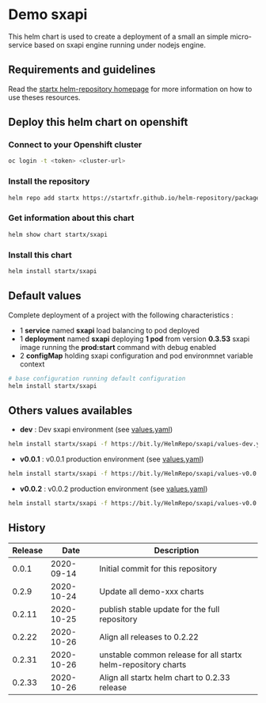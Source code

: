 # Demo sxapi

This helm chart is used to create a deployment of a small an simple micro-service based on 
sxapi engine running under nodejs engine.

## Requirements and guidelines

Read the [startx helm-repository homepage](https://startxfr.github.io/helm-repository) for
more information on how to use theses resources.

## Deploy this helm chart on openshift

### Connect to your Openshift cluster

```bash
oc login -t <token> <cluster-url>
```

### Install the repository

```bash
helm repo add startx https://startxfr.github.io/helm-repository/packages/
```

### Get information about this chart

```bash
helm show chart startx/sxapi
```

### Install this chart

```bash
helm install startx/sxapi
```

## Default values

Complete deployment of a project with the following characteristics :

- 1 **service** named **sxapi** load balancing to pod deployed
- 1 **deployment** named **sxapi** deploying **1 pod** from version **0.3.53** sxapi image running the **prod:start** command with debug enabled
- 2 **configMap** holding sxapi configuration and pod environmnet variable context

```bash
# base configuration running default configuration
helm install startx/sxapi
```

## Others values availables

- **dev** : Dev sxapi environment (see [values.yaml](https://bit.ly/HelmRepo/sxapi/values-dev.yaml))

```bash
helm install startx/sxapi -f https://bit.ly/HelmRepo/sxapi/values-dev.yaml
```

- **v0.0.1** : v0.0.1 production environment (see [values.yaml](https://bit.ly/HelmRepo/sxapi/values-v0.0.1.yaml))

```bash
helm install startx/sxapi -f https://bit.ly/HelmRepo/sxapi/values-v0.0.1.yaml
```

- **v0.0.2** : v0.0.2 production environment (see [values.yaml](https://bit.ly/HelmRepo/sxapi/values-v0.0.2.yaml))

```bash
helm install startx/sxapi -f https://bit.ly/HelmRepo/sxapi/values-v0.0.2.yaml
```

## History

| Release | Date       | Description
| ------- | ---------- | -----------------------------------------------------
| 0.0.1   | 2020-09-14 | Initial commit for this repository
| 0.2.9   | 2020-10-24 | Update all demo-xxx charts
| 0.2.11  | 2020-10-25 | publish stable update for the full repository
| 0.2.22  | 2020-10-26 | Align all releases to 0.2.22
| 0.2.31  | 2020-10-26 | unstable common release for all startx helm-repository charts
| 0.2.33  | 2020-10-26 | Align all startx helm chart to 0.2.33 release
